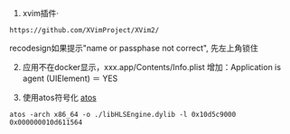1. xvim插件·
```
https://github.com/XVimProject/XVim2/
```
recodesign如果提示"name or passphase not correct", 先左上角锁住

2. 应用不在docker显示，xxx.app/Contents/Info.plist 增加：Application is agent (UIElement) ＝ YES

3. 使用atos符号化
[atos ](https://gist.github.com/bmatcuk/c55a0dd4f8775a3a2c5a)
```
atos -arch x86_64 -o ./libHLSEngine.dylib -l 0x10d5c9000 0x000000010d611564
```

